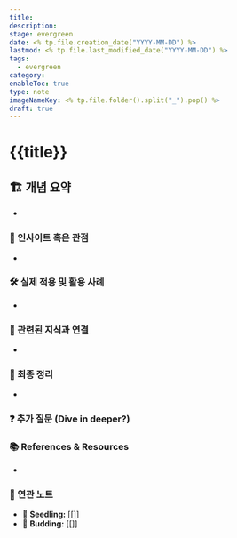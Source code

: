 ```yaml
---
title:
description:
stage: evergreen
date: <% tp.file.creation_date("YYYY-MM-DD") %>
lastmod: <% tp.file.last_modified_date("YYYY-MM-DD") %>
tags:
  - evergreen
category:
enableToc: true
type: note
imageNameKey: <% tp.file.folder().split("_").pop() %>
draft: true
---
```


# {{title}}

## 🏗 개념 요약

-

### 🔎 인사이트 혹은 관점

-

### 🛠 실제 적용 및 활용 사례

-

### 🔗 관련된 지식과 연결

-

### 📌 최종 정리

-

### ❓ 추가 질문 (Dive in deeper?)

### 📚 References & Resources

-

### 📝 연관 노트

- 🌱 **Seedling:** [[]]
- 🌿 **Budding:** [[]]
